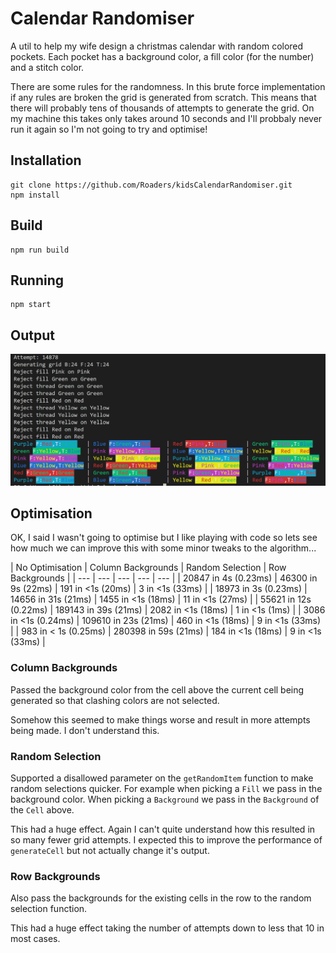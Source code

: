 
# Calendar Randomiser

A util to help my wife design a christmas calendar with random colored pockets. Each pocket has a background color, a fill color (for the number) and a stitch color.

There are some rules for the randomness. In this brute force implementation if any rules are broken the grid is generated from scratch. This means that there will probably tens of thousands of attempts to generate the grid. On my machine this takes only takes around 10 seconds and I'll probbaly never run it again so I'm not going to try and optimise!

## Installation

```
git clone https://github.com/Roaders/kidsCalendarRandomiser.git
npm install
```

## Build

```
npm run build
```

## Running

```
npm start
```

## Output

![Shcreenshot of output](/assets/sample.jpg)

## Optimisation

OK, I said I wasn't going to optimise but I like playing with code so lets see how much we can improve this with some minor tweaks to the algorithm...


| No Optimisation | Column Backgrounds | Random Selection | Row Backgrounds |
| --- | --- | --- | --- | --- |
| 20847 in 4s (0.23ms) | 46300 in 9s (22ms) | 191 in <1s (20ms) | 3 in <1s (33ms) |
| 18973 in 3s (0.23ms) | 14656 in 31s (21ms) | 1455 in <1s (18ms) | 11 in <1s (27ms) |
| 55621 in 12s (0.22ms) | 189143 in 39s (21ms) | 2082 in <1s (18ms) | 1 in <1s (1ms) |
| 3086 in <1s (0.24ms) | 109610 in 23s (21ms) | 460 in <1s (18ms) | 9 in <1s (33ms) |
| 983 in < 1s (0.25ms) | 280398 in 59s (21ms) | 184 in <1s (18ms) | 9 in <1s (33ms) |

### Column Backgrounds
Passed the background color from the cell above the current cell being generated so that clashing colors are not selected.

Somehow this seemed to make things worse and result in more attempts being made. I don't understand this.

### Random Selection
Supported a disallowed parameter on the `getRandomItem` function to make random selections quicker. For example when picking a `Fill` we pass in the background color. When picking a `Background` we pass in the `Background` of the `Cell` above.

This had a huge effect. Again I can't quite understand how this resulted in so many fewer grid attempts. I expected this to improve the performance of `generateCell` but not actually change it's output.

### Row Backgrounds
Also pass the backgrounds for the existing cells in the row to the random selection function.

This had a huge effect taking the number of attempts down to less that 10 in most cases.